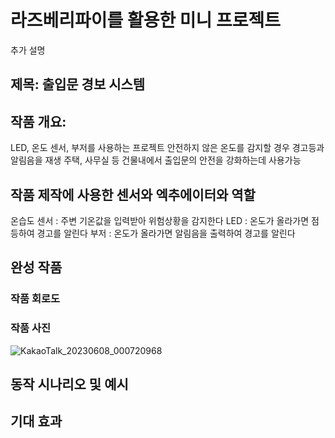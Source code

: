 # 라즈베리파이를 활용한 미니 프로젝트
추가 설명
## 제목: 출입문 경보 시스템
## 작품 개요:
LED, 온도 센서, 부저를 사용하는 프로젝트
안전하지 않은 온도를 감지할 경우 경고등과 알림음을 재생
주택, 사무실 등 건물내에서 출입문의 안전을 강화하는데 사용가능

## 작품 제작에 사용한 센서와 엑추에이터와 역할
온습도 센서 : 주변 기온값을 입력받아 위험상황을 감지한다
LED : 온도가 올라가면 점등하여 경고를 알린다
부저 : 온도가 올라가면 알림음을 출력하여 경고를 알린다
## 완성 작품
### 작품 회로도

### 작품 사진
![KakaoTalk_20230608_000720968](https://github.com/hw1203/gusdnr/assets/131341003/1f9f9c04-5848-4088-94f7-b2c6c0d4e865)
## 동작 시나리오 및 예시

## 기대 효과
